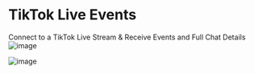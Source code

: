 # TikTok Live Events
Connect to a TikTok Live Stream & Receive Events and Full Chat Details
![image](https://github.com/gitagogaming/TikTok-Live-Events--TouchPortal/assets/76603653/cb59acf0-e6e5-4e99-91d3-ff001a75184d)

![image](https://github.com/gitagogaming/TikTok-Live-Events--TouchPortal/assets/76603653/5be10c6f-5628-4792-a8b7-e16daa5eaea3)


